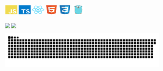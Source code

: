 
<br>

<div style="display: inline_block"><br>
  <img align="center" alt="Pam-Js" height="30" width="40" src="https://raw.githubusercontent.com/devicons/devicon/master/icons/javascript/javascript-plain.svg">
  <img align="center" alt="Pam-Ts" height="30" width="40" src="https://raw.githubusercontent.com/devicons/devicon/master/icons/typescript/typescript-plain.svg">
  <img align="center" alt="Pam-React" height="30" width="40" src="https://raw.githubusercontent.com/devicons/devicon/master/icons/react/react-original.svg">
  <img align="center" alt="Pam-HTML" height="30" width="40" src="https://raw.githubusercontent.com/devicons/devicon/master/icons/html5/html5-original.svg">
  <img align="center" alt="Pam-CSS" height="30" width="40" src="https://raw.githubusercontent.com/devicons/devicon/master/icons/css3/css3-original.svg">
  <img align="center" alt="Pam-Go" height="30" width="40" src="https://raw.githubusercontent.com/devicons/devicon/master/icons/go/go-original.svg">
<!--   <img align="right" height="150" widht="150" alt="Pam-gif" src="https://media.giphy.com/media/JlrxeSX6ulr4oRaMQR/giphy.gif"> -->
</div>
  
  ##

 <div>
<a href="https://www.linkedin.com/in/pamela-silva-coelho-9233b6129/"><img src="https://img.shields.io/badge/-pamelacoelho-blue?style=flat&logo=Linkedin&logoColor=white" /></a>
<a href="mailto:pmlclh@gmail.com"><img src="https://img.shields.io/badge/-pmlclh@gmail.com-c14438?style=flat&logo=Gmail&logoColor=white" /></a>

![Snake animation](https://github.com/ppmda/ppmda/blob/output/github-contribution-grid-snake.svg)
 </div>
